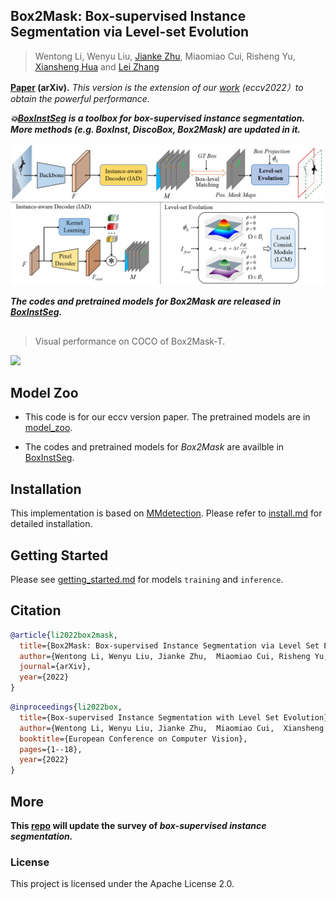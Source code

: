 
## Box2Mask: Box-supervised Instance Segmentation via Level-set Evolution 
> Wentong Li, Wenyu Liu, [Jianke Zhu](https://person.zju.edu.cn/jkzhu), Miaomiao Cui, Risheng Yu, [Xiansheng Hua](https://scholar.google.com.hk/citations?user=6G-l4o0AAAAJ&hl=zh-CN&oi=ao) and [Lei Zhang](https://www4.comp.polyu.edu.hk/~cslzhang/)

**[Paper](https://arxiv.org/pdf/2212.01579.pdf) (arXiv).** *_This version is the extension of our [work](https://arxiv.org/pdf/2207.09055.pdf) (eccv2022）to obtain the powerful performance._*

**_:boom:[BoxInstSeg](https://github.com/LiWentomng/BoxInstSeg) is a toolbox for box-supervised instance segmentation. More methods (e.g. BoxInst, DiscoBox, Box2Mask) are updated in it._**  

 <img src="./docs/box2mask.png" width="800px">

**_The codes and pretrained models for Box2Mask are released in [BoxInstSeg](https://github.com/LiWentomng/BoxInstSeg)._**

## 

 > Visual performance on COCO of Box2Mask-T.
 <img src="./docs/coco_vis.png" width="800px">

   
## Model Zoo
- This code is for our eccv version paper. The pretrained models are in [model_zoo](https://github.com/LiWentomng/boxlevelset/blob/main/docs/model_zoo.md).

- The codes and pretrained models for *Box2Mask* are availble in [BoxInstSeg](https://github.com/LiWentomng/BoxInstSeg).

## Installation

This implementation is based on [MMdetection](https://github.com/open-mmlab/mmdetection).
Please refer to [install.md](./docs/install.md) for detailed installation.


## Getting Started 
Please see [getting_started.md](./docs/get_started.md) for models `training` and `inference`.


## Citation
```BibTeX
@article{li2022box2mask,
  title={Box2Mask: Box-supervised Instance Segmentation via Level Set Evolution},
  author={Wentong Li, Wenyu Liu, Jianke Zhu,  Miaomiao Cui, Risheng Yu, Xiansheng Hua and Lei Zhang},
  journal={arXiv},
  year={2022}
}
```

```BibTeX
@inproceedings{li2022box,
  title={Box-supervised Instance Segmentation with Level Set Evolution},
  author={Wentong Li, Wenyu Liu, Jianke Zhu,  Miaomiao Cui,  Xiansheng Hua and Lei Zhang},
  booktitle={European Conference on Computer Vision},
  pages={1--18},
  year={2022}
}
```

## More
**This **[repo](https://github.com/LiWentomng/Box-supervised-instance-segmentation)** will update the **survey** of _box-supervised instance segmentation._**


### License

This project is licensed under the Apache License 2.0. 

